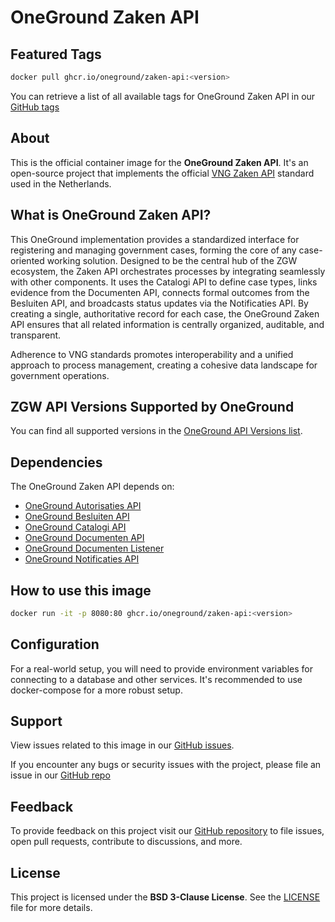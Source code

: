 # OneGround Zaken API

## Featured Tags

 ```bash
 docker pull ghcr.io/oneground/zaken-api:<version>
 ```

You can retrieve a list of all available tags for OneGround Zaken API in our [GitHub tags](https://github.com/OneGround/ZGW-APIs/tags)

## About

This is the official container image for the **OneGround Zaken API**. It's an open-source project that implements the official [VNG Zaken API](https://vng-realisatie.github.io/gemma-zaken/standaard/zaken) standard used in the Netherlands.

## What is OneGround Zaken API?

This OneGround implementation provides a standardized interface for registering and managing government cases, forming the core of any case-oriented working solution. Designed to be the central hub of the ZGW ecosystem, the Zaken API orchestrates processes by integrating seamlessly with other components. It uses the Catalogi API to define case types, links evidence from the Documenten API, connects formal outcomes from the Besluiten API, and broadcasts status updates via the Notificaties API. By creating a single, authoritative record for each case, the OneGround Zaken API ensures that all related information is centrally organized, auditable, and transparent.

Adherence to VNG standards promotes interoperability and a unified approach to process management, creating a cohesive data landscape for government operations.

## ZGW API Versions Supported by OneGround

You can find all supported versions in the [OneGround API Versions list](https://dev.oneground.nl/docs/api-versions).

## Dependencies

The OneGround Zaken API depends on:

- [OneGround Autorisaties API](https://github.com/OneGround/ZGW-APIs/pkgs/container/autorisaties-api)
- [OneGround Besluiten API](https://github.com/OneGround/ZGW-APIs/pkgs/container/besluiten-api)
- [OneGround Catalogi API](https://github.com/OneGround/ZGW-APIs/pkgs/container/catalogi-api)
- [OneGround Documenten API](https://github.com/OneGround/ZGW-APIs/pkgs/container/documenten-api)
- [OneGround Documenten Listener](https://github.com/OneGround/ZGW-APIs/pkgs/container/documenten-listener)
- [OneGround Notificaties API](https://github.com/OneGround/ZGW-APIs/pkgs/container/notificaties-api)

## How to use this image

```bash
docker run -it -p 8080:80 ghcr.io/oneground/zaken-api:<version>
```

## Configuration

For a real-world setup, you will need to provide environment variables for connecting to a database and other services. It's recommended to use docker-compose for a more robust setup.

## Support

View issues related to this image in our [GitHub issues](https://github.com/OneGround/ZGW-APIs/issues).

If you encounter any bugs or security issues with the project, please file an issue in our [GitHub repo](https://github.com/OneGround/ZGW-APIs/issues/new/choose)

## Feedback

To provide feedback on this project visit our [GitHub repository](https://github.com/OneGround/ZGW-APIs) to file issues, open pull requests, contribute to discussions, and more.

## License

This project is licensed under the **BSD 3-Clause License**. See the [LICENSE](https://github.com/OneGround/ZGW-APIs/blob/main/LICENSE) file for more details.
